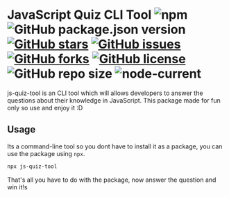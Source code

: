 # JavaScript Quiz CLI Tool ![npm](https://img.shields.io/npm/dw/js-quiz-tool) ![GitHub package.json version](https://img.shields.io/github/package-json/v/Zaid-maker/js-quiz-cli) [![GitHub stars](https://img.shields.io/github/stars/Zaid-maker/js-quiz-cli?style=flat-square)](https://github.com/Zaid-maker/js-quiz-cli/stargazers) [![GitHub issues](https://img.shields.io/github/issues/Zaid-maker/js-quiz-cli?style=flat-square)](https://github.com/Zaid-maker/js-quiz-cli/issues) [![GitHub forks](https://img.shields.io/github/forks/Zaid-maker/js-quiz-cli?style=flat-square)](https://github.com/Zaid-maker/js-quiz-cli/network) [![GitHub license](https://img.shields.io/github/license/Zaid-maker/js-quiz-cli?style=flat-square)](https://github.com/Zaid-maker/js-quiz-cli) ![GitHub repo size](https://img.shields.io/github/repo-size/Zaid-maker/js-quiz-cli?style=flat-square) ![node-current](https://img.shields.io/node/v/js-quiz-tool?style=flat-square)

js-quiz-tool is an CLI tool which will allows developers to answer the questions about their knowledge in JavaScript. This package made for fun only so use and enjoy it :D

## Usage

Its a command-line tool so you dont have to install it as a package, you can use the package using `npx`.

```bash
npx js-quiz-tool
```

That's all you have to do with the package, now answer the question and win it!s
